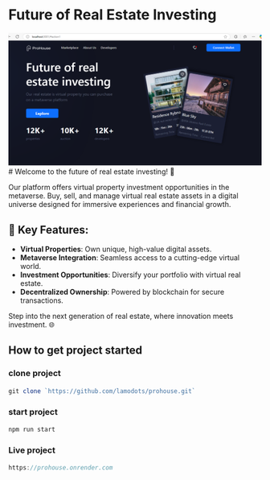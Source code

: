 # Future of Real Estate Investing

<img src="./prohouse.PNG" alt="image" >
# Welcome to the future of real estate investing! 🚀

Our platform offers virtual property investment opportunities in the metaverse. Buy, sell, and manage virtual real estate assets in a digital universe designed for immersive experiences and financial growth.

## 🔑 **Key Features**:

- **Virtual Properties**: Own unique, high-value digital assets.
- **Metaverse Integration**: Seamless access to a cutting-edge virtual world.
- **Investment Opportunities**: Diversify your portfolio with virtual real estate.
- **Decentralized Ownership**: Powered by blockchain for secure transactions.

Step into the next generation of real estate, where innovation meets investment. 🌐

## How to get project started

### clone project

```js
git clone `https://github.com/lamodots/prohouse.git`

```

### start project

```js
npm run start

```

### Live project

```js
https://prohouse.onrender.com

```
